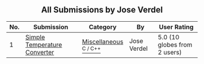 ﻿<div align="center">

## All Submissions by Jose Verdel

</div>

No.  | Submission | Category | By   | User Rating
---- | ---------- | -------- | ---- | -----------
1 | [Simple Temperature Converter<br />](https://github.com/Planet-Source-Code/jose-verdel-simple-temperature-converter__3-2200) | [Miscellaneous<br /><sup>C / C++</sup>](../ByCategory/miscellaneous__3-1.md) | Jose Verdel | 5.0 (10 globes from 2 users)
